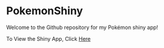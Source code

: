 # PokemonShiny

Welcome to the Github repository for my Pokémon shiny app!


To View the Shiny App, Click [Here](https://nfhqok-chaicow.shinyapps.io/431-shiny/)
